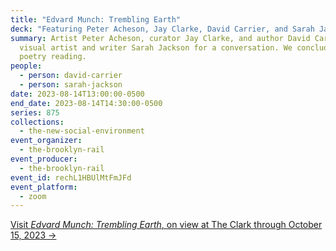 ```yaml
---
title: "Edvard Munch: Trembling Earth"
deck: "Featuring Peter Acheson, Jay Clarke, David Carrier, and Sarah Jackson "
summary: Artist Peter Acheson, curator Jay Clarke, and author David Carrier join
  visual artist and writer Sarah Jackson for a conversation. We conclude with a
  poetry reading.
people:
  - person: david-carrier
  - person: sarah-jackson
date: 2023-08-14T13:00:00-0500
end_date: 2023-08-14T14:30:00-0500
series: 875
collections:
  - the-new-social-environment
event_organizer:
  - the-brooklyn-rail
event_producer:
  - the-brooklyn-rail
event_id: rechL1HBUlMtFmJFd
event_platform:
  - zoom
---
```

[V﻿isit *Edvard Munch: Trembling Earth*, on view at The Clark through October 15, 2023 →](https://www.clarkart.edu/exhibition/detail/edvard-munch-trembling-earth)